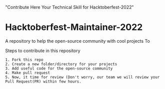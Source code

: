 "Contribute Here Your Technical Skill for Hacktoberfest-2022"
# Hacktoberfest-Maintainer-2022
A repository to help the open-source community with cool projects  To

Steps to contribute in this repository

    1. Fork this repo
    2. Create a new folder/directory for your projects
    3. Add useful code for the open-source community
    4. Make pull request
    5. Now, it time for review (Don't worry, our team we will review your Pull Request(PR) within few hours.
